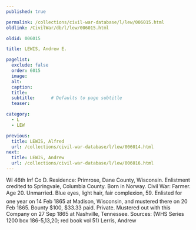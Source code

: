 ```yaml
---
published: true

permalink: /collections/civil-war-database/l/lew/006015.html
oldlink: /CivilWar/db/l/lew/006015.html

oldid: 006015

title: LEWIS, Andrew E.

pagelist:
  exclude: false
  order: 6015
  image: 
  alt:
  caption:
  title:
  subtitle:      # Defaults to page subtitle
  teaser:

category: 
  - L 
  - LEW

previous:
  title: LEWIS, Alfred
  url: /collections/civil-war-database/l/lew/006014.html  
next:
  title: LEWIS, Andrew
  url: /collections/civil-war-database/l/lew/006016.html   
---
```

WI 46th Inf Co D. Residence: Primrose, Dane County, Wisconsin. Enlistment credited to Springvale, Columbia County. Born in Norway. Civil War: Farmer. Age 20. Unmarried. Blue eyes, light hair, fair complexion, 5&#146;9&#148;. Enlisted for one year on 14 Feb 1865 at Madison, Wisconsin, and mustered there on 20 Feb 1865. Bounty $100, $33.33 paid. Private. Mustered out with this Company on 27 Sep 1865 at Nashville, Tennessee. Sources: (WHS Series 1200 box 186-5,13,20; red book vol 51) &#147;Lerris, Andrew&#148;